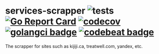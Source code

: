# services-scrapper ![tests](https://github.com/webmalc/services-scrapper/workflows/tests/badge.svg)  [![Go Report Card](https://goreportcard.com/badge/github.com/webmalc/services-scrapper)](https://goreportcard.com/report/github.com/webmalc/services-scrapper) [![codecov](https://codecov.io/gh/webmalc/services-scrapper/branch/master/graph/badge.svg)](https://codecov.io/gh/webmalc/services-scrapper) [![golangci badge](https://github.com/golangci/golangci-web/blob/master/src/assets/images/badge_a_plus_flat.svg)](https://golangci.com/r/github.com/webmalc/services-scrapper) [![codebeat badge](https://codebeat.co/badges/c6646e9f-c493-432f-b789-ed9005601308)](https://codebeat.co/projects/github-com-webmalc-services-scrapper-master)
The scrapper for sites such as kijiji.ca, treatwell.com, yandex, etc.
